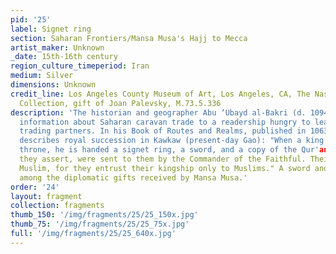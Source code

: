 ```yaml
---
pid: '25'
label: Signet ring
section: Saharan Frontiers/Mansa Musa's Hajj to Mecca
artist_maker: Unknown
_date: 15th-16th century
region_culture_timeperiod: Iran
medium: Silver
dimensions: Unknown
credit_line: Los Angeles County Museum of Art, Los Angeles, CA, The Nasli M. Heeramaneck
  Collection, gift of Joan Palevsky, M.73.5.336
description: 'The historian and geographer Abu ‘Ubayd al-Bakri (d. 1094) provided
  information about Saharan caravan trade to a readership hungry to learn about faraway
  trading partners. In his Book of Routes and Realms, published in 1063, al-Bakri
  describes royal succession in Kawkaw (present-day Gao): "When a king ascends the
  throne, he is handed a signet ring, a sword, and a copy of the Qur'an, which, as
  they assert, were sent to them by the Commander of the Faithful. Their king is a
  Muslim, for they entrust their kingship only to Muslims." A sword and jewelry were
  among the diplomatic gifts received by Mansa Musa.'
order: '24'
layout: fragment
collection: fragments
thumb_150: '/img/fragments/25/25_150x.jpg'
thumb_75: '/img/fragments/25/25_75x.jpg'
full: '/img/fragments/25/25_640x.jpg'
---
```


